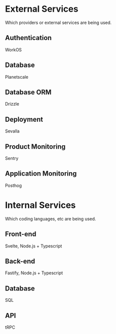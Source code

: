 # External Services 

Which providers or external services are being used.

## Authentication

WorkOS

## Database

Planetscale

## Database ORM

Drizzle

## Deployment 

Sevalla

## Product Monitoring

Sentry

## Application Monitoring

Posthog



# Internal Services

Which coding languages, etc are being used.

## Front-end

Svelte, Node.js + Typescript

## Back-end

Fastify, Node.js + Typescript

## Database

SQL

## API

tRPC




